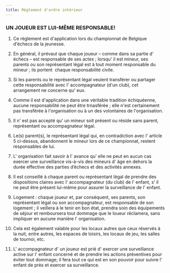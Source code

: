 ```yaml
---
title: Règlement d'ordre intérieur
---
```


### UN JOUEUR EST LUI-MÊME RESPONSABLE!

1. Ce règlement est d'application lors du championnat de Belgique d'échecs de la jeunesse.

2. En général, il prévaut que chaque joueur – comme dans sa partie d' échecs – est responsable de ses actes ; lorsqu' il est mineur, ses parents ou son représentant légal est à tout moment responsable du mineur ; ils portent  chaque responsabilité civile.

3. Si les parents ou le représentant légal veulent transférer ou partager cette responsabilité avec l' accompagnateur (d'un club), cet arrangement ne concerne qu' eux.

4. Comme il est d'application dans une véritable tradition échiquéenne, aucune responsabilité ne peut être trnasférée ; elle n'est certainement pas transférée à l'organisation ou à un des volontaires de l'organisation.

5. Il n' est pas accepté qu' un mineur soit présent ou réside sans parent, représentant ou accompagnateur légal.

6. Le(s) parent(s), le représentant légal qui, en contradiction avec l' article 5 ci-dessus, abandonnent le mineur lors de ce championnat, restent responsables de lui.

7. L' organisation fait savoir à l' avance qu' elle ne peut en aucun cas exercer une surveillance vis-à-vis des mineurs d' âge en dehors la durée effective des parties d’échecs et des activités annexes.

8. Il est conseillé à chaque parent ou représentant légal de prendre des dispositions claires avec l' accompagnateur (du club) de l' enfant, s' il ne peut être présent lui-même pour assurer la surveillance de l' enfant.

9. Logement : chaque joueur et, par conséquent, ses parents, son représentant légal ou son accompagnateur, est responsable de son logement ; il veillera à le tenir en bon état, prendra soin des équipements de séjour et remboursera tout dommage que le loueur réclamera, sans impliquer en aucune manière l' organisation.

10. Cela est également valable pour les locaux autres que ceux réservés à la nuit, entre autres, les espaces de loisirs, les locaux de jeu, les salles de tournoi, etc.

11. L' accompagnateur d' un joueur est prié d' exercer une surveillance active sur l' enfant concerné et de prendre les actions préventives pour éviter tout dommage; il fera tout ce qui est en son pouvoir pour suivre l' enfant de près et exercer sa surveillance.
